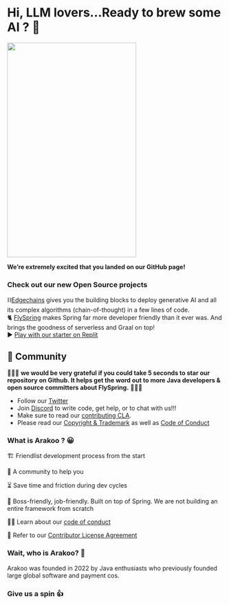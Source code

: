 # Hi, LLM lovers...Ready to brew some AI ? 🦾


<img src="https://user-images.githubusercontent.com/76883/209828894-23e67fee-f28e-4f34-8966-75e7cf794d2c.png" width="300" height="500">



<!-- ![An illustration showing a space kitty dreaming of exploring new worlds with Arakoo](https://raw.githubusercontent.com/Arakoohq/.github/master/profile/static/Arakoo-github-banner.png)
 -->
**We’re extremely excited that you landed on our GitHub page!**     
 
### Check out our new Open Source projects

⛓️[Edgechains](https://github.com/arakoodev/edgechains) gives you the building blocks to deploy generative AI and all its complex algorithms (chain-of-thought) in a few lines of code.   
🐈 [FlySpring](https://github.com/arakoodev/FlySpring) makes Spring far more developer friendly than it ever was. And brings the goodness of serverless and Graal on top!    
  ▶ [Play with our starter on Replit](https://replit.com/@arakoodev/starter)
  
  
 ## 🎊 Community

💫💫💫 **we would be very grateful if you could take 5 seconds to star our repository on Github. It helps get the word out to more Java developers & open source committers about FlySpring.** 💫💫💫

- Follow our [Twitter](https://twitter.com/arakoodev)
- Join  [Discord](https://discord.gg/MtEPK9cnSF) to write code, get help, or to chat with us!!!
- Make sure to read our [contributing CLA](https://github.com/arakoodev/.github/blob/main/CLA.md).
- Please read our [Copyright & Trademark](https://github.com/arakoodev/.github/blob/main/COPYRIGHT.md) as well as [Code of Conduct](https://github.com/arakoodev/.github/blob/main/CODE_OF_CONDUCT.md)

### What is Arakoo ? 😀

🏗 Friendlist development process from the start

🤝 A community to help you

⏳ Save time and friction during dev cycles

🧰 Boss-friendly, job-friendly. Built on top of Spring. We are not building an entire framework from scratch

🧑‍💻 Learn about our [code of conduct](https://github.com/arakoodev/.github/blob/main/CODE_OF_CONDUCT.md)

📜 Refer to our [Contributor License Agreement](https://github.com/arakoodev/.github/blob/main/CLA.md) 

### Wait, who is Arakoo? 🤔

Arakoo was founded in 2022 by Java enthusiasts who previously founded large global software and payment cos.


### Give us a spin 👍


<!--
❇️ Get started with Arakoo for free: https://console.Arakoo.com/signup

🧑‍💻 Learn how it works: https://Arakoo.com/docs/

🧑‍🏫 Learn more about Policy as Code: https://Arakoo.com/policy-as-code/

🕵️ Explore the Arakoo platform: https://Arakoo.com/platform/ -->

